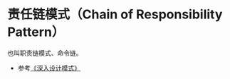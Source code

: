 # 责任链模式（Chain of Responsibility Pattern）

也叫职责链模式、命令链。

* 参考[《深入设计模式》](https://refactoringguru.cn/design-patterns/chain-of-responsibility)
